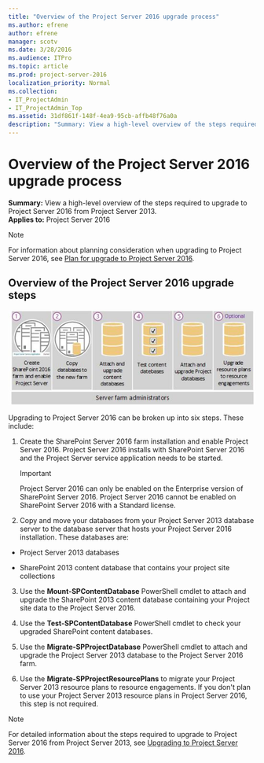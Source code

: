 ```yaml
---
title: "Overview of the Project Server 2016 upgrade process"
ms.author: efrene
author: efrene
manager: scotv
ms.date: 3/28/2016
ms.audience: ITPro
ms.topic: article
ms.prod: project-server-2016
localization_priority: Normal
ms.collection:
- IT_ProjectAdmin
- IT_ProjectAdmin_Top
ms.assetid: 31df861f-148f-4ea9-95cb-affb48f76a0a
description: "Summary: View a high-level overview of the steps required to upgrade to Project Server 2016 from Project Server 2013."
---
```


# Overview of the Project Server 2016 upgrade process
 
 **Summary:** View a high-level overview of the steps required to upgrade to Project Server 2016 from Project Server 2013.<br/>
**Applies to:** Project Server 2016
  
> [!NOTE]
> For information about planning consideration when upgrading to Project Server 2016, see [Plan for upgrade to Project Server 2016](plan-for-upgrade-to-project-server-2016.md). 
  
## Overview of the Project Server 2016 upgrade steps

![Project Server 2016 upgrade steps](images/0fdfc114-9f87-4a1d-b435-0ca18d486d72.jpg)
  
Upgrading to Project Server 2016 can be broken up into six steps. These include:
  
1. Create the SharePoint Server 2016 farm installation and enable Project Server 2016. Project Server 2016 installs with SharePoint Server 2016 and the Project Server service application needs to be started.
    
    > [!IMPORTANT]
    > Project Server 2016 can only be enabled on the Enterprise version of SharePoint Server 2016. Project Server 2016 cannot be enabled on SharePoint Server 2016 with a Standard license. 
  
2. Copy and move your databases from your Project Server 2013 database server to the database server that hosts your Project Server 2016 installation. These databases are:
    
  - Project Server 2013 databases
    
  - SharePoint 2013 content database that contains your project site collections
    
3. Use the **Mount-SPContentDatabase** PowerShell cmdlet to attach and upgrade the SharePoint 2013 content database containing your Project site data to the Project Server 2016.
    
4. Use the **Test-SPContentDatabase** PowerShell cmdlet to check your upgraded SharePoint content databases.
    
5. Use the **Migrate-SPProjectDatabase** PowerShell cmdlet to attach and upgrade the Project Server 2013 database to the Project Server 2016 farm.
    
6. Use the **Migrate-SPProjectResourcePlans** to migrate your Project Server 2013 resource plans to resource engagements. If you don't plan to use your Project Server 2013 resource plans in Project Server 2016, this step is not required.
    
> [!NOTE]
> For detailed information about the steps required to upgrade to Project Server 2016 from Project Server 2013, see [Upgrading to Project Server 2016](upgrading-to-project-server-2016.md). 
  

